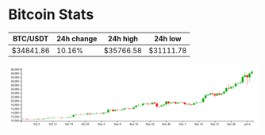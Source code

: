 # Bitcoin Stats

BTC/USDT|24h change|24h high|24h low|
|---|---|---|---|
|$34841.86|10.16%|$35766.58|$31111.78|

<img src="./chart.svg">
